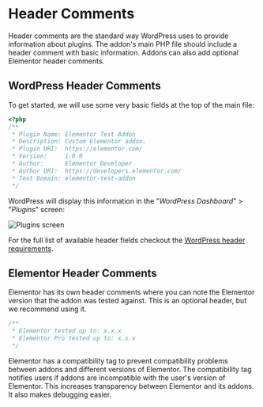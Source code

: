 # Header Comments

<Badge type="tip" vertical="top" text="Elementor Core" /> <Badge type="warning" vertical="top" text="Basic" />

Header comments are the standard way WordPress uses to provide information about plugins. The addon's main PHP file should include a header comment with basic information. Addons can also add optional Elementor header comments.

## WordPress Header Comments

To get started, we will use some very basic fields at the top of the main file:

```php
<?php
/**
 * Plugin Name: Elementor Test Addon
 * Description: Custom Elementor addon.
 * Plugin URI:  https://elementor.com/
 * Version:     1.0.0
 * Author:      Elementor Developer
 * Author URI:  https://developers.elementor.com/
 * Text Domain: elementor-test-addon
 */
```

WordPress will display this information in the "*WordPress Dashboard*" > "*Plugins*" screen:

![Plugins screen](/assets/img/elementor-test-addon-plugin-screen.png)

For the full list of available header fields checkout the [WordPress header requirements](https://developer.wordpress.org/plugins/plugin-basics/header-requirements/).

## Elementor Header Comments

Elementor has its own header comments where you can note the Elementor version that the addon was tested against. This is an optional header, but we recommend using it.

```php
/**
 * Elementor tested up to: x.x.x
 * Elementor Pro tested up to: x.x.x
 */
```

Elementor has a compatibility tag to prevent compatibility problems between addons and different versions of Elementor. The compatibility tag  notifies users if addons are incompatible with the user's version of Elementor. This increases transparency between Elementor and its addons. It also makes debugging easier. 
